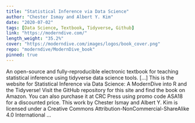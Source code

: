```yaml
---
title: "Statistical Inference via Data Science"
author: "Chester Ismay and Albert Y. Kim"
date: "2020-07-02"
tags: [Data Science, Textbook, Tidyverse, Github]
link: "https://moderndive.com/"
length_weight: "35.2%"
cover: "https://moderndive.com/images/logos/book_cover.png"
repo: "moderndive/ModernDive_book"
pinned: true
---
```


An open-source and fully-reproducible electronic textbook for teaching statistical inference using tidyverse data science tools. [...] This is the website for Statistical Inference via Data Science: A ModernDive into R and the Tidyverse! Visit the GitHub repository for this site and find the book on Amazon. You can also purchase it at CRC Press using promo code ASA18 for a discounted price. This work by Chester Ismay and Albert Y. Kim is licensed under a Creative Commons Attribution-NonCommercial-ShareAlike 4.0 International ...
